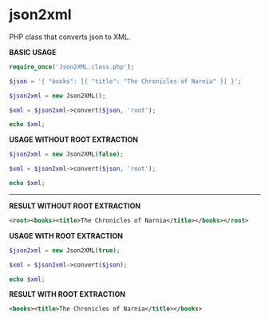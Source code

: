 # json2xml
PHP class that converts json to XML.

**BASIC USAGE**
````php
require_once('Json2XML.class.php');

$json = '{ "books": [{ "title": "The Chronicles of Narnia" }] }';

$json2xml = new Json2XML();

$xml = $json2xml->convert($json, 'root');

echo $xml;
````

**USAGE WITHOUT ROOT EXTRACTION**
````php
$json2xml = new Json2XML(false);

$xml = $json2xml->convert($json, 'root');

echo $xml;
````

-------------------------------------------------------------------

**RESULT WITHOUT ROOT EXTRACTION**
````xml
<root><books><title>The Chronicles of Narnia</title></books></root>
```` 

**USAGE WITH ROOT EXTRACTION**
````php
$json2xml = new Json2XML(true);

$xml = $json2xml->convert($json);

echo $xml;
````

**RESULT WITH ROOT EXTRACTION**
````xml
<books><title>The Chronicles of Narnia</title></books>
```` 